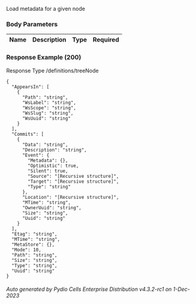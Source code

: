 






 
Load metadata for a given node  


### Body Parameters

Name | Description | Type | Required
---|---|---|---






### Response Example (200)
Response Type /definitions/treeNode

```
{
  "AppearsIn": [
    {
      "Path": "string",
      "WsLabel": "string",
      "WsScope": "string",
      "WsSlug": "string",
      "WsUuid": "string"
    }
  ],
  "Commits": [
    {
      "Data": "string",
      "Description": "string",
      "Event": {
        "Metadata": {},
        "Optimistic": true,
        "Silent": true,
        "Source": "[Recursive structure]",
        "Target": "[Recursive structure]",
        "Type": "string"
      },
      "Location": "[Recursive structure]",
      "MTime": "string",
      "OwnerUuid": "string",
      "Size": "string",
      "Uuid": "string"
    }
  ],
  "Etag": "string",
  "MTime": "string",
  "MetaStore": {},
  "Mode": 10,
  "Path": "string",
  "Size": "string",
  "Type": "string",
  "Uuid": "string"
}
```




###### Auto generated by Pydio Cells Enterprise Distribution v4.3.2-rc1 on 1-Dec-2023
